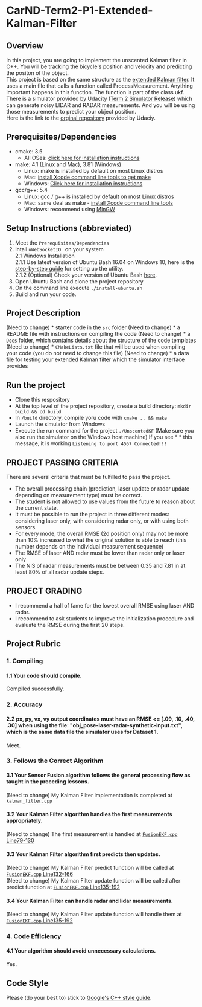 # CarND-Term2-P1-Extended-Kalman-Filter  
## Overview  
In this project, you are going to implement the unscented Kalman filter in C++. You will be tracking the bicycle's position and velocity and predicting the positon of the object.  
This project is based on the same structure as the [extended Kalman filter](https://github.com/ikcGitHub/CarND-Term2-P1-Extended-Kalman-Filter). It uses a main file that calls a function called ProcessMeasurement. Anything important happens in this function. The function is part of the class ukf.  
There is a simulator provided by Udacity ([Term 2 Simulator Release](https://github.com/udacity/self-driving-car-sim/releases/)) which can generate noisy LIDAR and RADAR measurements. And you will be using those measurements to predict your object position.  
Here is the link to the [orginal repository](https://github.com/udacity/CarND-Unscented-Kalman-Filter-Project) provided by Udaciy.  
## Prerequisites/Dependencies  
* cmake: 3.5  
  * All OSes: [click here for installation instructions](https://cmake.org/install/)  
* make: 4.1 (Linux and Mac), 3.81 (Windows)  
  * Linux: make is installed by default on most Linux distros  
  * Mac: [install Xcode command line tools to get make](https://developer.apple.com/xcode/features/)  
  * Windows: [Click here for installation instructions](http://gnuwin32.sourceforge.net/packages/make.htm)  
* gcc/g++: 5.4  
  * Linux: gcc / g++ is installed by default on most Linux distros  
  * Mac: same deal as make - [install Xcode command line tools](https://developer.apple.com/xcode/features)  
  * Windows: recommend using [MinGW](http://www.mingw.org/)  
## Setup Instructions (abbreviated)  
1. Meet the `Prerequisites/Dependencies`  
2. Intall `uWebSocketIO ` on your system  
  2.1 Windows Installation  
  2.1.1 Use latest version of Ubuntu Bash 16.04 on Windows 10, here is the [step-by-step guide](https://www.howtogeek.com/249966/how-to-install-and-use-the-linux-bash-shell-on-windows-10/) for setting up the utility.  
  2.1.2 (Optional) Check your version of Ubuntu Bash [here](https://www.howtogeek.com/278152/how-to-update-the-windows-bash-shell/).  
3. Open Ubuntu Bash and clone the project repository  
4. On the command line execute `./install-ubuntu.sh`  
5. Build and run your code.  
## Project Description  
(Need to change) * starter code in the `src` folder
(Need to change) * a README file with instructions on compiling the code
(Need to change) * a `Docs` folder, which contains details about the structure of the code templates
(Need to change) * `CMakeLists.txt` file that will be used when compiling your code (you do not need to change this file)
(Need to change) * a data file for testing your extended Kalman filter which the simulator interface provides
## Run the project  
* Clone this respository
* At the top level of the project repository, create a build directory: `mkdir build && cd build`
* In `/build` directory, compile yoru code with `cmake .. && make`
* Launch the simulator from Windows
* Execute the run command for the project `./UnscentedKF` (Make sure you also run the simulator on the Windows host machine) If you see * * this message, it is working `Listening to port 4567 Connected!!!`
## PROJECT PASSING CRITERIA  
There are several criteria that must be fulfilled to pass the project.
- The overall processing chain (prediction, laser update or radar update depending on measurement type) must be correct.
- The student is not allowed to use values from the future to reason about the current state.
- It must be possible to run the project in three different modes: considering laser only, with considering radar only, or with using both sensors.
- For every mode, the overall RMSE (2d position only) may not be more than 10% increased to what the original solution is able to reach (this number depends on the individual measurement sequence)
- The RMSE of laser AND radar must be lower than radar only or laser only
- The NIS of radar measurements must be between 0.35 and 7.81 in at least 80% of all radar update steps.
## PROJECT GRADING  
- I recommend a hall of fame for the lowest overall RMSE using laser AND radar.
- I recommend to ask students to improve the initialization procedure and evaluate the RMSE during the first 20 steps.
## Project Rubric  
### 1. Compiling  
#### 1.1 Your code should compile.  
Compiled successfully.  
### 2. Accuracy  
#### 2.2 px, py, vx, vy output coordinates must have an RMSE <= [.09, .10, .40, .30] when using the file: "obj_pose-laser-radar-synthetic-input.txt", which is the same data file the simulator uses for Dataset 1.  
Meet.
### 3. Follows the Correct Algorithm  
#### 3.1 Your Sensor Fusion algorithm follows the general processing flow as taught in the preceding lessons.  
(Need to change) My Kalman Filter implementation is completed at [`kalman_filter.cpp`](./src/kalman_filter.cpp)  
#### 3.2 Your Kalman Filter algorithm handles the first measurements appropriately.  
(Need to change) The first measurement is handled at [`FusionEKF.cpp` Line79-130](./src/FusionEKF.cpp#L79-L130)  
#### 3.3 Your Kalman Filter algorithm first predicts then updates.  
(Need to change) My Kalman Filter predict function will be called at [`FusionEKF.cpp` Line132-166](./src/FusionEKF.cpp#L132-L166)  
(Need to change) My Kalman Filter update function will be called after predict function at [`FusionEKF.cpp` Line135-192](./src/FusionEKF.cpp#L168-L192)  
#### 3.4 Your Kalman Filter can handle radar and lidar measurements.  
(Need to change) My Kalman Filter update function will handle them at [`FusionEKF.cpp` Line135-192](./src/FusionEKF.cpp#L168-L192)  
### 4. Code Efficiency  
#### 4.1 Your algorithm should avoid unnecessary calculations.  
Yes.  
## Code Style  
Please (do your best to) stick to [Google's C++ style guide](https://google.github.io/styleguide/cppguide.html).
